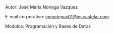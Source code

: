 Autor: José María Noriega Vazquez

E-mail corporativo: jmnoriegav01@iescastelar.com

Modulos: Programación y Bases de Datos
